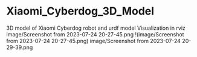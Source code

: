 # Xiaomi_Cyberdog_3D_Model
3D model of Xiaomi Cyberdog robot and urdf model
Visualization in rviz
image/Screenshot from 2023-07-24 20-27-45.png
!(image/Screenshot from 2023-07-24 20-27-45.png)
image/Screenshot from 2023-07-24 20-29-39.png
